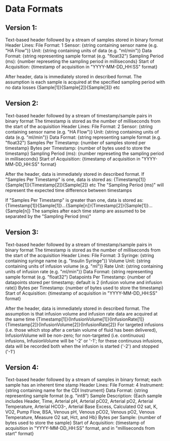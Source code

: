 # Data Formats

## Version 1:
Text-based header followed by a stream of samples stored in binary format
Header Lines:
File Format: 1
Sensor: {string containing sensor name (e.g. "HA Flow")}
Unit: {string containing units of data (e.g. "ml/min")}
Data Format: {string representing sample format (e.g. "float32")
Sampling Period (ms): {number represeting the sampling period in milliseconds}
Start of Acquisition: {timestamp of acquisition in "YYYY-MM-DD_HH:SS" format}

After header, data is immediately stored in described format.
The assumption is each sample is acquired at the specified sampling period with no data losses
{Sample[1]}{Sample[2]}{Sample[3]} etc

## Version 2:
Text-based header followed by a stream of timestamp/sample pairs in binary format
The timestamp is stored as the number of milliseconds from the start of the acquisition
Header Lines:
File Format: 2
Sensor: {string containing sensor name (e.g. "HA Flow")}
Unit: {string containing units of data (e.g. "ml/min")}
Data Format: {string representing sample format (e.g. "float32")
Samples Per Timestamp: {number of samples stored per timestamp}
Bytes per Timestamp: {number of bytes used to store the timestamp}
Sampling Period (ms): {number represeting the sampling period in milliseconds}
Start of Acquisition: {timestamp of acquisition in "YYYY-MM-DD_HH:SS" format}

After the header, data is immediately stored in described format.
If "Samples Per Timestamp" is one, data is stored as:
{Timestamp[1]}{Sample[1]}{Timestamp[2]}{Sample[2]} etc
The "Sampling Period (ms)" will represent the expected time difference between timestamps

If "Samples Per Timestamp" is greater than one, data is stored as:
{Timestamp[1]}{Sample[1]}...{Sample[n]}{Timestamp[2]}{Sample[1]}...{Sample[n]}
The samples after each time stamp are assumed to be separated by the "Sampling Period (ms)"

## Version 3:
Text-based header followed by a stream of timestamp/sample pairs in binary format
The timestamp is stored as the number of milliseconds from the start of the acquisition
Header Lines:
File Format: 3
Syringe: {string containing syringe name (e.g. "Insulin Syringe")}
Volume Unit: {string containing units of infusion volume (e.g. "ml")}
Rate Unit: {string containing units of infusion rate (e.g. "ml/min")}
Data Format: {string representing sample format (e.g. "float32")
Datapoints Per Timestamp: {number of datapoints stored per timestamp; default is 2 (infusion volume and infusion rate)}
Bytes per Timestamp: {number of bytes used to store the timestamp}
Start of Acquisition: {timestamp of acquisition in "YYYY-MM-DD_HH:SS" format}

After the header, data is immediately stored in described format.
The assumption is that infusion volume and infusion rate data are acquired at the same time
{Timestamp[1]}{InfusionVolume[1]}{InfusionRate[1]}{Timestamp[2]}{InfusionVolume[2]}{InfusionRate[2]}
For targeted infusions (i.e. those which stop after a certain volume of fluid has been delivered), InfusionVolume will be non-zero; for non-targeted (i.e. continuous) infusions, InfusionVolume will be '-2' or '-1'; for these continuous infusions, data will be recorded both when the infusion is started ('-2') and stopped ('-1')

## Version 4:
Text-based header followed by a stream of samples in binary format; each sample has an inherent time stamp
Header Lines:
File Format: 4
Instrument: {string containing name for the CDI Instrument}
Data Format: {string representing sample format (e.g. "int8")
Sample Description: {Each sample includes Header, Time, Arterial pH, Arterial pC02, Arterial pO2, Arterial Temperature, Arterial HCO3-, Arterial Base Excess, Calculated O2 sat, K, VO2, Pump Flow, BSA, Venous pH, Venous pCO2, Venous pO2, Venous Temperature, Measure O2 sat, Hct, and Hb}
Bytes per Sample: {number of bytes used to store the sample}
Start of Acquisition: {timestamp of acquisition in "YYYY-MM-DD_HH:SS" format, and in "milliseconds from start" format}